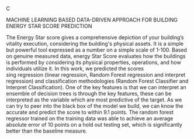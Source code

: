 C
 
MACHINE LEARNING BASED DATA-DRIVEN APPROACH FOR 
BUILDING ENERGY STAR SCORE PREDICTION



The Energy Star score gives a comprehensive depiction of your building’s vitality execution, considering the building's physical assets. It is a simple but powerful tool expressed as a number on a simple scale of 1-100. Based on genuine measured data, energy Star Score evaluates how the buildings is performed by considering its physical properties, operations, and how individuals utilize it. In this work, we predicted the scores  
sing regression (linear regression, Random Forest regression and interpret regression) and classification methodologies (Random Forest Classifier and Interpret Classification). One of the key features is that we can interpret an ensemble of decision trees is through the key features, these can be interpreted as the variable which are most predictive of the target. As we can try to peer into the black box of the model we build, we can know the accurate and predict the score to within 9.1 points. The random forest regressor trained on the training data was able to achieve an average absolute error of 10 points on a hold out testing set, which is significantly better than the baseline measure.


